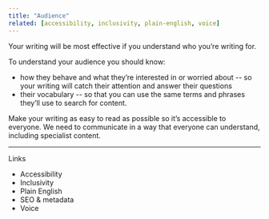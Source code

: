 ```yaml
---
title: "Audience"
related: [accessibility, inclusivity, plain-english, voice]
---
```


Your writing will be most effective if you understand who you’re writing for.

To understand your audience you should know:

- how they behave and what they’re interested in or worried about -- so your writing will catch their attention and answer their questions
- their vocabulary -- so that you can use the same terms and phrases they’ll use to search for content.

Make your writing as easy to read as possible so it’s accessible to everyone. We need to communicate in a way that everyone can understand, including specialist content.

---

Links

- Accessibility
- Inclusivity
- Plain English
- SEO & metadata
- Voice
